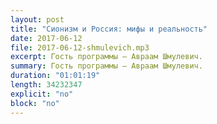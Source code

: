 ```yaml
---
layout: post
title: "Сионизм и Россия: мифы и реальность"
date: 2017-06-12
file: 2017-06-12-shmulevich.mp3
excerpt: Гость программы — Авраам Шмулевич.
summary: Гость программы — Авраам Шмулевич.
duration: "01:01:19"
length: 34232347
explicit: "no"
block: "no"
---
```


